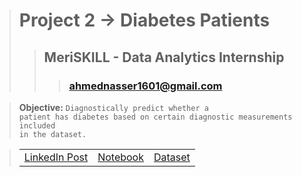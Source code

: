 > # **Project 2 -> Diabetes Patients**
>> ## **MeriSKILL - Data Analytics Internship**
>>> ### **ahmednasser1601@gmail.com**

> **Objective:** <code>Diagnostically predict whether a patient has diabetes based on certain diagnostic measurements included in the dataset.</code>

> <table align="center"><tr><td><a href="">LinkedIn Post</a></td><td><a href="Diabetes-Patients.ipynb">Notebook</a></td><td><a href="Diabetes.csv">Dataset</a></td></tr></table>

> <img src=""/>
